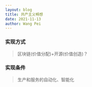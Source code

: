 ```yaml
---
layout: blog
title: 共产主义畅想
date: 2021-11-13
author: Wang Pei
---
```


### 实现方式

> 区块链(价值分配)+开源(价值创造)？

### 实现条件

> 生产和服务的自动化、智能化
